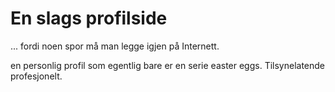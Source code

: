 # En slags profilside

... fordi noen spor må man legge igjen på Internett.

en personlig profil som egentlig bare er en serie easter eggs. Tilsynelatende profesjonelt. 